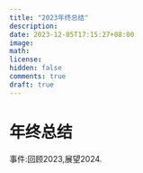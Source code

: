 ```yaml
---
title: "2023年终总结"
description: 
date: 2023-12-05T17:15:27+08:00
image: 
math: 
license: 
hidden: false
comments: true
draft: true
---
```


# 年终总结

事件:回顾2023,展望2024.



